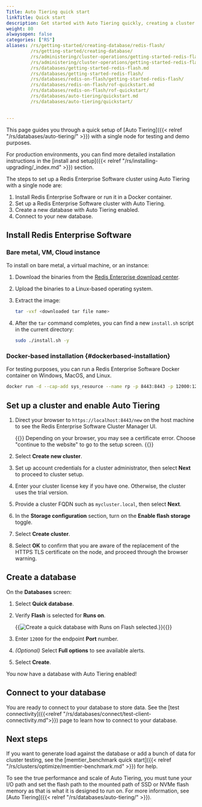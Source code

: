 ```yaml
---
Title: Auto Tiering quick start
linkTitle: Quick start
description: Get started with Auto Tiering quickly, creating a cluster and database using flash storage. 
weight: 80
alwaysopen: false
categories: ["RS"]
aliases: /rs/getting-started/creating-database/redis-flash/
         /rs/getting-started/creating-database/
         /rs/administering/cluster-operations/getting-started-redis-flash.md
         /rs/administering/cluster-operations/getting-started-redis-flash/
         /rs/databases/getting-started-redis-flash.md
         /rs/databases/getting-started-redis-flash/
         /rs/databases/redis-on-flash/getting-started-redis-flash/
         /rs/databases/redis-on-flash/rof-quickstart.md
         /rs/databases/redis-on-flash/rof-quickstart/
         /rs/databases/auto-tiering/quickstart.md
         /rs/databases/auto-tiering/quickstart/
         

---
```

This page guides you through a quick setup of [Auto Tiering]({{< relref "/rs/databases/auto-tiering/" >}}) with a single node for testing and demo purposes. 

For production environments, you can find more detailed installation instructions in the [install and setup]({{< relref "/rs/installing-upgrading/_index.md" >}}) section.

The steps to set up a Redis Enterprise Software cluster using Auto Tiering
with a single node are:

1. Install Redis Enterprise Software or run it in a Docker
    container.
1. Set up a Redis Enterprise Software cluster with Auto Tiering.
1. Create a new database with Auto Tiering enabled.
1. Connect to your new database.

## Install Redis Enterprise Software

### Bare metal, VM, Cloud instance

To install on bare metal, a virtual machine, or an instance:

1. Download the binaries from the [Redis Enterprise download center](https://app.redislabs.com/#/sign-up/software?direct=true).

1. Upload the binaries to a Linux-based operating system.

1. Extract the image:

    ```sh
    tar -vxf <downloaded tar file name>
    ```

1. After the `tar` command completes, you can find a new `install.sh` script in the current directory:

    ```sh
    sudo ./install.sh -y
    ```

### Docker-based installation {#dockerbased-installation}

For testing purposes, you can run a Redis Enterprise Software
Docker container on Windows, MacOS, and Linux.

```sh
docker run -d --cap-add sys_resource --name rp -p 8443:8443 -p 12000:12000 redislabs/redis:latest
```

## Set up a cluster and enable Auto Tiering

1. Direct your browser to `https://localhost:8443/new` on the host machine to
see the Redis Enterprise Software Cluster Manager UI.

    {{<note>}}
Depending on your browser, you may see a certificate error.
Choose "continue to the website" to go to the setup screen.
    {{</note>}}

1. Select **Create new cluster**.

1. Set up account credentials for a cluster administrator, then select **Next** to proceed to cluster setup.

1. Enter your cluster license key if you have one. Otherwise, the cluster uses the trial version.

1. Provide a cluster FQDN such as `mycluster.local`, then select **Next**.

1. In the **Storage configuration** section, turn on the **Enable flash storage** toggle.

1. Select **Create cluster**.

1. Select **OK** to confirm that you are aware of the replacement of the HTTPS TLS
certificate on the node, and proceed through the browser warning.

## Create a database

On the **Databases** screen:

1. Select **Quick database**.

1. Verify **Flash** is selected for **Runs on**.

    {{<image filename="images/rs/screenshots/databases/quick-db-flash.png" alt="Create a quick database with Runs on Flash selected." >}}{{</image>}}

1. Enter `12000` for the endpoint **Port** number.

1. _(Optional)_ Select **Full options** to see available alerts.

1. Select **Create**.

You now have a  database with Auto Tiering enabled!

## Connect to your database

You are ready to connect to your database to store data. See the [test connectivity]({{<relref "/rs/databases/connect/test-client-connectivity.md">}}) page to learn how to connect to your database.

## Next steps

If you want to generate load against the
database or add a bunch of data for cluster testing, see the [memtier_benchmark quick start]({{< relref "/rs/clusters/optimize/memtier-benchmark.md" >}}) for help.

To see the true performance and scale of Auto Tiering, you must tune your I/O path and set the flash path to the mounted path of SSD or NVMe flash memory as that is what it is designed to run on. For more information, see [Auto Tiering]({{< relref "/rs/databases/auto-tiering/" >}}).
